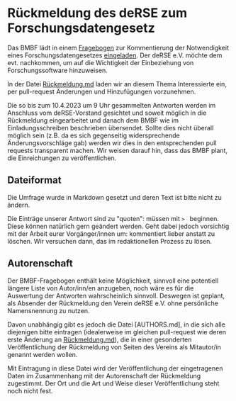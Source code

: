 # Rückmeldung des deRSE zum Forschungsdatengesetz

Das BMBF lädt in einem [Fragebogen](https://www.bmbf.de/SharedDocs/Downloads/de/2023/230306-forschungsdatengesetz-fragebogen.html) zur Kommentierung der Notwendigkeit eines Forschungsdatengesetzes [eingeladen](https://www.bmbf.de/SharedDocs/Downloads/de/2023/230306-forschungsdatengesetz-Einladungsschreiben.html).
Der deRSE e.V. möchte dem evt. nachkommen, um auf die Wichtigkeit der Einbeziehung von Forschungssoftware hinzuweisen.

In der Datei [Rückmeldung.md](Rückmeldung.md) laden wir an diesem Thema Interessierte ein, per pull-request Änderungen und Hinzufügungen vorzunehmen.

Die so bis zum 10.4.2023 um 9 Uhr gesammelten Antworten werden im Anschluss vom deRSE-Vorstand  gesichtet und soweit möglich in die Rückmeldung eingearbeitet und danach dem BMBF wie im Einladungsschreiben beschrieben übersendet. Sollte dies nicht überall möglich sein (z.B. da es sich gegenseitig widersprechende Änderungsvorschläge gab) werden wir dies in den entsprechenden pull requests transparent machen. 
Wir weisen darauf hin, dass das BMBF plant, die Einreichungen zu veröffentlichen.

## Dateiformat

Die Umfrage wurde in Markdown gesetzt und deren Text ist bitte nicht zu ändern.

Die Einträge unserer Antwort sind zu "quoten": müssen mit ```> ``` beginnen.
Diese können natürlich gern geändert werden.
Geht dabei jedoch vorsichtig mit der Arbeit eurer Vorgänger/innen um: kommentiert lieber anstatt zu löschen.
Wir versuchen dann, das im redaktionellen Prozess zu lösen.

## Autorenschaft

Der BMBF-Fragebogen enthält keine Möglichkeit, sinnvoll eine potentiell längere Liste von Autor/inn/en anzugeben, noch wäre es für die Auswertung der Antworten wahrscheinlich sinnvoll.
Deswegen ist geplant, als Absender der Rückmeldung den Verein deRSE e.V. ohne persönliche Namensnennung zu nutzen.

Davon unabhängig gibt es jedoch die Datei [AUTHORS.md], in die sich alle diejenigen bitte eintragen (idealerweise im gleichen pull-request wie deren erste Änderung an [Rückmeldung.md](Rückmeldung.md)), die in einer gesonderten Veröffentlichung der Rückmeldung von Seiten des Vereins als Mitautor/in genannt werden wollen.

Mit Eintragung in diese Datei wird der Veröffentlichung der eingetragenen Daten im Zusammenhang mit der Autorenschaft der Rückmeldung zugestimmt.
Der Ort und die Art und Weise dieser Veröffentlichung steht noch nicht fest.

